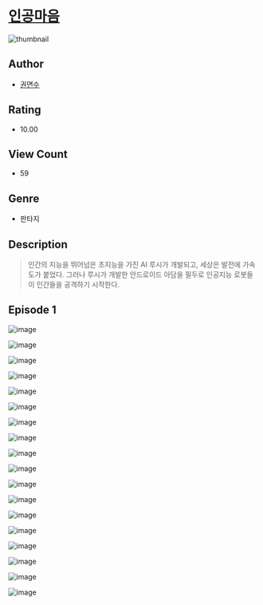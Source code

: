 # [인공마음](https://comic.naver.com/challenge/list?titleId=811195)
![thumbnail](https://image-comic.pstatic.net/user_contents_data/challenge_comic/2023/05/25/upload_3904681784723452208_480x623.jpeg)

## Author
- [권면수](https://comic.naver.com/artistTitle?id=367235)

## Rating
- 10.00

## View Count
- 59

## Genre
- 판타지

## Description
> 인간의 지능을 뛰어넘은 초지능을 가진 AI 루시가 개발되고, 세상은 발전에 가속도가 붙었다. 그러나 루시가 개발한 안드로이드 아담을 필두로 인공지능 로봇들이 인간들을 공격하기 시작한다.


## Episode 1
![image](https://image-comic.pstatic.net/user_contents_data/challenge_comic/2023/05/25/367235/upload_3906979575111104870.jpeg)

![image](https://image-comic.pstatic.net/user_contents_data/challenge_comic/2023/05/25/367235/upload_7291952543598666034.jpeg)

![image](https://image-comic.pstatic.net/user_contents_data/challenge_comic/2023/05/25/367235/upload_7233966713987151462.jpeg)

![image](https://image-comic.pstatic.net/user_contents_data/challenge_comic/2023/05/25/367235/upload_3991425333024089655.jpeg)

![image](https://image-comic.pstatic.net/user_contents_data/challenge_comic/2023/05/25/367235/upload_4121691291676599601.jpeg)

![image](https://image-comic.pstatic.net/user_contents_data/challenge_comic/2023/05/25/367235/upload_4064043883342094946.jpeg)

![image](https://image-comic.pstatic.net/user_contents_data/challenge_comic/2023/05/26/367235/upload_4134641326039054694.jpeg)

![image](https://image-comic.pstatic.net/user_contents_data/challenge_comic/2023/05/26/367235/upload_3906138415111354209.jpeg)

![image](https://image-comic.pstatic.net/user_contents_data/challenge_comic/2023/05/26/367235/upload_3761412103973987380.jpeg)

![image](https://image-comic.pstatic.net/user_contents_data/challenge_comic/2023/05/25/367235/upload_3474587832099627317.jpeg)

![image](https://image-comic.pstatic.net/user_contents_data/challenge_comic/2023/05/25/367235/upload_3978476392449128759.jpeg)

![image](https://image-comic.pstatic.net/user_contents_data/challenge_comic/2023/05/25/367235/upload_7017561913582249524.jpeg)

![image](https://image-comic.pstatic.net/user_contents_data/challenge_comic/2023/05/25/367235/upload_4063764406400594233.jpeg)

![image](https://image-comic.pstatic.net/user_contents_data/challenge_comic/2023/05/25/367235/upload_7004331301871563108.jpeg)

![image](https://image-comic.pstatic.net/user_contents_data/challenge_comic/2023/05/25/367235/upload_3545521715842344291.jpeg)

![image](https://image-comic.pstatic.net/user_contents_data/challenge_comic/2023/05/25/367235/upload_7291384108857702195.jpeg)

![image](https://image-comic.pstatic.net/user_contents_data/challenge_comic/2023/05/26/367235/upload_3978143437963868214.jpeg)

![image](https://image-comic.pstatic.net/user_contents_data/challenge_comic/2023/05/25/367235/upload_7377852091281782838.jpeg)
